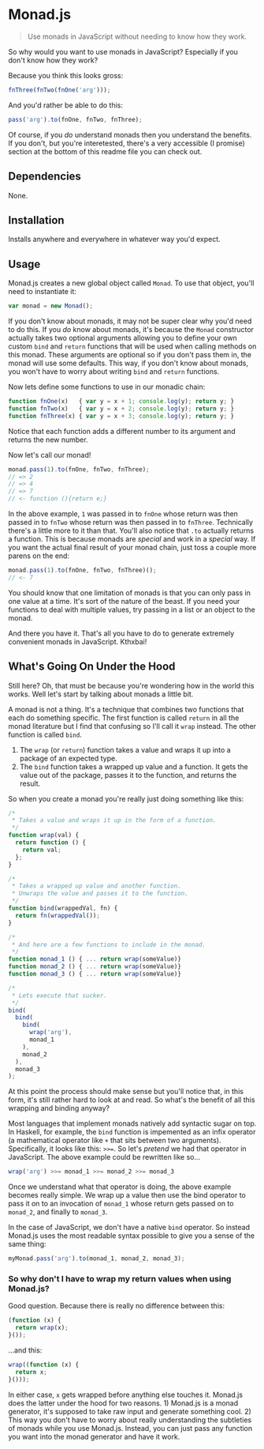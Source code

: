 Monad.js
========

> Use monads in JavaScript without needing to know how they work.

So why would you want to use monads in JavaScript?  Especially if you don't know how they work?

Because you think this looks gross:

```javascript
fnThree(fnTwo(fnOne('arg')));
```

And you'd rather be able to do this:

```javascript
pass('arg').to(fnOne, fnTwo, fnThree);
```

Of course, if you _do_ understand monads then you understand the benefits.  If you don't, but you're interetested, there's a very accessible (I promise) section at the bottom of this readme file you can check out.

Dependencies
------------

None.

Installation
------------

Installs anywhere and everywhere in whatever way you'd expect.

Usage
-----

Monad.js creates a new global object called `Monad`.  To use that object, you'll need to instantiate it:

```javascript
var monad = new Monad();
```

If you don't know about monads, it may not be super clear why you'd need to do this.  If you _do_ know about monads, it's because the `Monad` constructor actually takes two optional arguments allowing you to define your own custom `bind` and `return` functions that will be used when calling methods on this monad.  These arguments are optional so if you don't pass them in, the monad will use some defaults.  This way, if you don't know about monads, you won't have to worry about writing `bind` and `return` functions.

Now lets define some functions to use in our monadic chain:

```javascript
function fnOne(x)   { var y = x + 1; console.log(y); return y; }
function fnTwo(x)   { var y = x + 2; console.log(y); return y; }
function fnThree(x) { var y = x + 3; console.log(y); return y; }
```

Notice that each function adds a different number to its argument and returns the new number.

Now let's call our monad!

```javascript
monad.pass(1).to(fnOne, fnTwo, fnThree);
// => 2
// => 4
// => 7
// <- function (){return e;}
```

In the above example, `1` was passed in to `fnOne` whose return was then passed in to `fnTwo` whose return was then passed in to `fnThree`.  Technically there's a little more to it than that.  You'll also notice that `.to` actually returns a function.  This is because monads are _special_ and work in a _special_ way.  If you want the actual final result of your monad chain, just toss a couple more parens on the end:

```javascript
monad.pass(1).to(fnOne, fnTwo, fnThree)();
// <- 7
```

You should know that one limitation of monads is that you can only pass in one value at a time.  It's sort of the nature of the beast.  If you need your functions to deal with multiple values, try passing in a list or an object to the monad.

And there you have it.  That's all you have to do to generate extremely convenient monads in JavaScript.  Kthxbai!


What's Going On Under the Hood
------------------------------

Still here?  Oh, that must be because you're wondering how in the world this works.  Well let's start by talking about monads a little bit.

A monad is not a thing.  It's a technique that combines two functions that each do something specific.  The first function is called `return` in all the monad literature but I find that confusing so I'll call it `wrap` instead.  The other function is called `bind`.

1. The `wrap` (or `return`) function takes a value and wraps it up into a package of an expected type.
2. The `bind` function takes a wrapped up value and a function.  It gets the value out of the package, passes it to the function, and returns the result.

So when you create a monad you're really just doing something like this:

```javascript
/*
 * Takes a value and wraps it up in the form of a function.
 */
function wrap(val) {
  return function () {
    return val;
  };
}

/*
 * Takes a wrapped up value and another function.
 * Unwraps the value and passes it to the function.
 */
function bind(wrappedVal, fn) {
  return fn(wrappedVal());
}

/*
 * And here are a few functions to include in the monad.
 */
function monad_1 () { ... return wrap(someValue)}
function monad_2 () { ... return wrap(someValue)}
function monad_3 () { ... return wrap(someValue)}

/*
 * Lets execute that sucker.
 */
bind(
  bind(
    bind(
      wrap('arg'),
      monad_1
    ), 
    monad_2
  ), 
  monad_3
);
```

At this point the process should make sense but you'll notice that, in this form, it's still
rather hard to look at and read.  So what's the benefit of all this wrapping and binding anyway?

Most languages that implement monads natively add syntactic sugar on top.  In Haskell, for example, the `bind` function is impemented as an infix operator (a mathematical operator like `+` that sits between two arguments).  Specifically, it looks like this: `>>=`.  So let's _pretend_ we had that operator in JavaScript.  The above example could be rewritten like so...

```javascript
wrap('arg') >>= monad_1 >>= monad_2 >>= monad_3
```

Once we understand what that operator is doing, the above example becomes really simple.  We wrap up a value then use the bind operator to pass it on to an invocation of `monad_1` whose return gets passed on to `monad_2`, and finally to `monad_3`.

In the case of JavaScript, we don't have a native `bind` operator.  So instead Monad.js uses the most readable syntax possible to give you a sense of the same thing:

```javascript
myMonad.pass('arg').to(monad_1, monad_2, monad_3);
```

### So why don't I have to wrap my return values when using Monad.js?

Good question.  Because there is really no difference between this:

```javascript
(function (x) {
  return wrap(x);
}());
```

...and this:

```javascript
wrap((function (x) {
  return x;
}()));
```

In either case, `x` gets wrapped before anything else touches it.  Monad.js does the latter under the hood for two reasons.  1) Monad.js is a monad generator, it's supposed to take raw input and generate something cool.  2) This way you don't have to worry about really understanding the subtleties of monads while you use Monad.js.  Instead, you can just pass any function you want into the monad generator and have it work.








